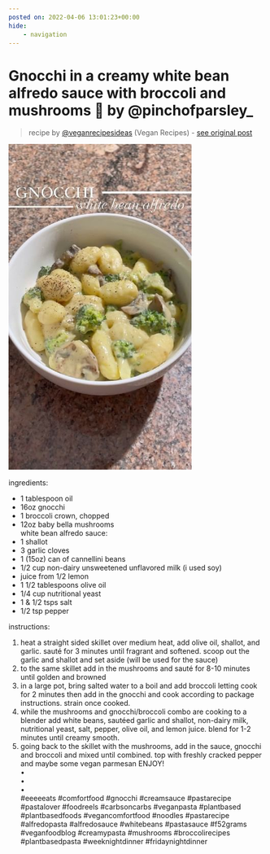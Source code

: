 ```yaml
---
posted on: 2022-04-06 13:01:23+00:00
hide:
    - navigation
---
```


# Gnocchi in a creamy white bean alfredo sauce with broccoli and mushrooms 🤤 by @pinchofparsley_ 

> recipe by [@veganrecipesideas](https://www.instagram.com/veganrecipesideas/) 
(Vegan Recipes) - [see original post](https://instagram.com/p/CcArAvVJZtR)

![](../img/veganrecipesideas_06-04-2022_1304.png)

  
ingredients:  
- 1 tablespoon oil   
- 16oz gnocchi  
- 1 broccoli crown, chopped   
- 12oz baby bella mushrooms   
white bean alfredo sauce:  
- 1 shallot  
- 3 garlic cloves  
- 1 (15oz) can of cannellini beans  
- 1/2 cup non-dairy unsweetened unflavored milk (i used soy)  
- juice from 1/2 lemon   
- 1 1/2 tablespoons olive oil  
- 1/4 cup nutritional yeast  
- 1 & 1/2 tsps salt  
- 1/2 tsp pepper  
  
instructions:  
1. heat a straight sided skillet over medium heat, add olive oil, shallot, and garlic. sauté for 3 minutes until fragrant and softened. scoop out the garlic and shallot and set aside (will be used for the sauce)  
2. to the same skillet add in the mushrooms and sauté for 8-10 minutes until golden and browned  
3. in a large pot, bring salted water to a boil and add broccoli letting cook for 2 minutes then add in the gnocchi and cook according to package instructions. strain once cooked.  
4. while the mushrooms and gnocchi/broccoli combo are cooking to a blender add white beans, sautéed garlic and shallot, non-dairy milk, nutritional yeast, salt, pepper, olive oil, and lemon juice. blend for 1-2 minutes until creamy smooth.   
5. going back to the skillet with the mushrooms, add in the sauce, gnocchi and broccoli and mixed until combined. top with freshly cracked pepper and maybe some vegan parmesan ENJOY!  
•  
•  
•  
\#eeeeeats \#comfortfood \#gnocchi \#creamsauce \#pastarecipe \#pastalover \#foodreels \#carbsoncarbs \#veganpasta \#plantbased \#plantbasedfoods \#vegancomfortfood \#noodles \#pastarecipe \#alfredopasta \#alfredosauce \#whitebeans \#pastasauce \#f52grams \#veganfoodblog \#creamypasta \#mushrooms \#broccolirecipes \#plantbasedpasta \#weeknightdinner \#fridaynightdinner   